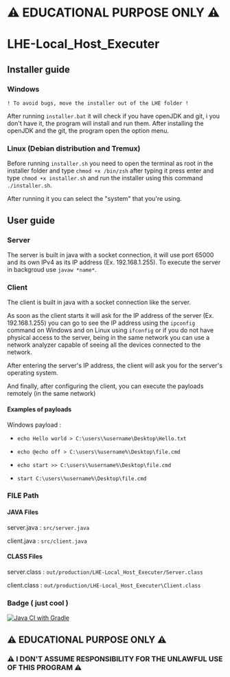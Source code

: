 # ⚠ EDUCATIONAL PURPOSE ONLY ⚠ 
# LHE-Local_Host_Executer

## Installer guide
### Windows
`! To avoid bugs, move the installer out of the LHE folder !`

After running `installer.bat` it will check if you have openJDK and git, i you don't have it, the program will install and run them.
After installing the openJDK and the git, the program open the option menu.

### Linux (Debian distribution and Tremux)
Before running `installer.sh` you need to open the terminal as root in the installer folder and type 
`chmod +x /bin/zsh` after typing it press enter and type `chmod +x installer.sh` and run the installer using this command 
`./installer.sh`.

After running it you can select the "system" that you're using.

## User guide
### Server
The server is built in java with a socket connection, it will use port 65000 and its own IPv4 as its IP address (Ex. 192.168.1.255). To execute the server in backgroud use `javaw *name*`.

### Client
The client is built in java with a socket connection like the server.

As soon as the client starts it will ask for the IP address of the server (Ex. 192.168.1.255) you can go to see the IP address using the `ipconfig` command on Windows and on Linux using `ifconfig` or if you do not have physical access to the server, being in the same network you can use a network analyzer capable of seeing all the devices connected to the network.

After entering the server's IP address, the client will ask you for the server's operating system.

And finally, after configuring the client, you can execute the payloads remotely (in the same network)

#### Examples of payloads
Windows payload :

- `echo Hello world > C:\users\%username\Desktop\Hello.txt `

- `echo @echo off > C:\users\%username%\Desktop\file.cmd `

- `echo start >> C:\users\%username%\Desktop\file.cmd`  

- `start C:\users\%username%\Desktop\file.cmd`


### FILE Path
#### JAVA Files
server.java : `src/server.java`

client.java : `src/client.java`
#### CLASS Files
server.class : `out/production/LHE-Local_Host_Executer/Server.class`

client.class : `out/production/LHE-Local_Host_Executer\Client.class`

### Badge ( just cool )
[![Java CI with Gradle](https://github.com/Fedi6431/LHE-Local_Host_Executer/actions/workflows/gradle.yml/badge.svg)](https://github.com/Fedi6431/LHE-Local_Host_Executer/actions/workflows/gradle.yml)


## ⚠ EDUCATIONAL PURPOSE ONLY ⚠ 
### ⚠ I DON'T ASSUME RESPONSIBILITY FOR THE UNLAWFUL USE OF THIS PROGRAM ⚠
